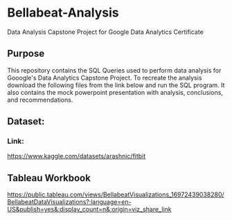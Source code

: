 # Bellabeat-Analysis
Data Analysis Capstone Project for Google Data Analytics Certificate

## Purpose
This repository contains the SQL Queries used to perform 
data analysis for Gooogle's Data Analytics Capstone Project.
To recreate the analysis download the following files from the link below and run the SQL program.
It also contains the mock powerpoint presentation with analysis, conclusions, and recommendations.

## Dataset:
### Link:
https://www.kaggle.com/datasets/arashnic/fitbit

## Tableau Workbook
https://public.tableau.com/views/BellabeatVisualizations_16972439038280/BellabeatDataVisualizations?:language=en-US&publish=yes&:display_count=n&:origin=viz_share_link
